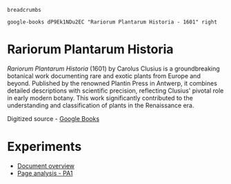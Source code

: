 `breadcrumbs`

`google-books dP9Ek1NDu2EC "Rariorum Plantarum Historia - 1601" right`

# Rariorum Plantarum Historia

*Rariorum Plantarum Historia* (1601) by Carolus Clusius is a groundbreaking botanical work documenting rare and exotic plants from Europe and beyond. Published by the renowned Plantin Press in Antwerp, it combines detailed descriptions with scientific precision, reflecting Clusius' pivotal role in early modern botany. This work significantly contributed to the understanding and classification of plants in the Renaissance era.

Digitized source - [Google Books](https://www.google.com/books/edition/_/dP9Ek1NDu2EC?hl=en&gbpv=1&pg=PP5)

# Experiments

- [Document overview](document-overview)
- [Page analysis - PA1](pa1)
